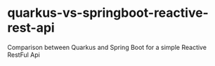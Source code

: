 # quarkus-vs-springboot-reactive-rest-api
Comparison between Quarkus and Spring Boot for a simple Reactive RestFul Api
